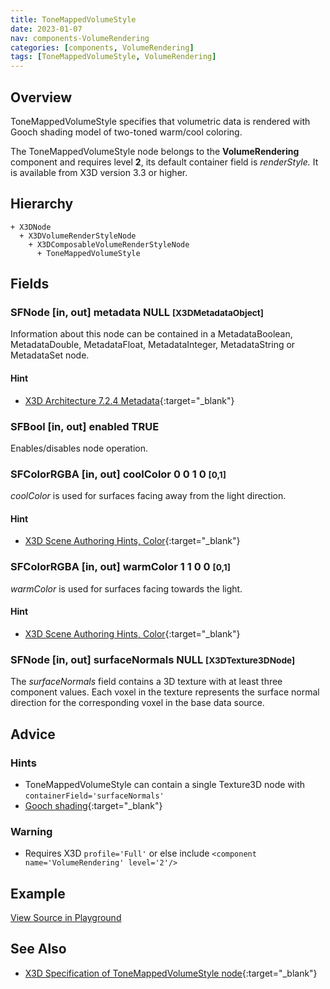 ```yaml
---
title: ToneMappedVolumeStyle
date: 2023-01-07
nav: components-VolumeRendering
categories: [components, VolumeRendering]
tags: [ToneMappedVolumeStyle, VolumeRendering]
---
```

<style>
.post h3 {
  word-spacing: 0.2em;
}
</style>

## Overview

ToneMappedVolumeStyle specifies that volumetric data is rendered with Gooch shading model of two-toned warm/cool coloring.

The ToneMappedVolumeStyle node belongs to the **VolumeRendering** component and requires level **2**, its default container field is *renderStyle.* It is available from X3D version 3.3 or higher.

## Hierarchy

```
+ X3DNode
  + X3DVolumeRenderStyleNode
    + X3DComposableVolumeRenderStyleNode
      + ToneMappedVolumeStyle
```

## Fields

### SFNode [in, out] **metadata** NULL <small>[X3DMetadataObject]</small>

Information about this node can be contained in a MetadataBoolean, MetadataDouble, MetadataFloat, MetadataInteger, MetadataString or MetadataSet node.

#### Hint

- [X3D Architecture 7.2.4 Metadata](https://www.web3d.org/specifications/X3Dv4Draft/ISO-IEC19775-1v4-IS.proof//Part01/components/core.html#Metadata){:target="_blank"}

### SFBool [in, out] **enabled** TRUE

Enables/disables node operation.

### SFColorRGBA [in, out] **coolColor** 0 0 1 0 <small>[0,1]</small>

*coolColor* is used for surfaces facing away from the light direction.

#### Hint

- [X3D Scene Authoring Hints, Color](https://www.web3d.org/x3d/content/examples/X3dSceneAuthoringHints.html#Color){:target="_blank"}

### SFColorRGBA [in, out] **warmColor** 1 1 0 0 <small>[0,1]</small>

*warmColor* is used for surfaces facing towards the light.

#### Hint

- [X3D Scene Authoring Hints, Color](https://www.web3d.org/x3d/content/examples/X3dSceneAuthoringHints.html#Color){:target="_blank"}

### SFNode [in, out] **surfaceNormals** NULL <small>[X3DTexture3DNode]</small>

The *surfaceNormals* field contains a 3D texture with at least three component values. Each voxel in the texture represents the surface normal direction for the corresponding voxel in the base data source.

## Advice

### Hints

- ToneMappedVolumeStyle can contain a single Texture3D node with `containerField='surfaceNormals'`
- [Gooch shading](https://en.wikipedia.org/wiki/Gooch_shading){:target="_blank"}

### Warning

- Requires X3D `profile='Full'` or else include `<component name='VolumeRendering' level='2'/>`

## Example

<x3d-canvas src="https://create3000.github.io/media/examples/VolumeRendering/ToneMappedVolumeStyle/ToneMappedVolumeStyle.x3d" update="auto"></x3d-canvas>

[View Source in Playground](/x_ite/playground/?url=https://create3000.github.io/media/examples/VolumeRendering/ToneMappedVolumeStyle/ToneMappedVolumeStyle.x3d)

## See Also

- [X3D Specification of ToneMappedVolumeStyle node](https://www.web3d.org/documents/specifications/19775-1/V4.0/Part01/components/volume.html#ToneMappedVolumeStyle){:target="_blank"}
